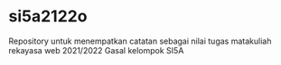 # si5a2122o
Repository untuk menempatkan catatan sebagai nilai tugas matakuliah rekayasa web 2021/2022 Gasal kelompok SI5A
